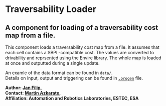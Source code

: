 # Traversability Loader

## A component for loading of a traversability cost map from a file.

This component loads a traversability cost map from a file. 
It assumes that each cell contains a SBPL-compatible cost. 
The values are converted to drivability and reprsented using the Envire library.
The whole map is loaded at once and outputted during a single update.

An examle of the data format can be found in `data/`.  
Details on input, output and triggering can be found in [`.orogen`](https://github.com/exoter-rover/planning-orogen-traversability_loader/blob/master/traversability_loader.orogen) file.


**Author: [Jan Filip](mailto:jan.filip2@gmail.com "Contact the author"),  
Contact: [Martin Azkarate](mailto:Martin.Azkarate@esa.int "Contact the maintainer"),  
Affiliation: Automation and Robotics Laboratories, ESTEC, ESA**

